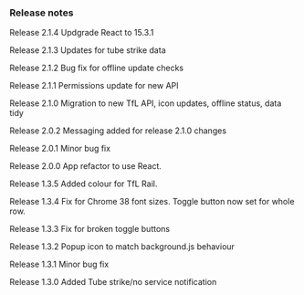 ### Release notes

Release 2.1.4 Updgrade React to 15.3.1

Release 2.1.3 Updates for tube strike data

Release 2.1.2 Bug fix for offline update checks

Release 2.1.1 Permissions update for new API

Release 2.1.0 Migration to new TfL API, icon updates, offline status, data tidy

Release 2.0.2 Messaging added for release 2.1.0 changes

Release 2.0.1 Minor bug fix

Release 2.0.0 App refactor to use React.

Release 1.3.5 Added colour for TfL Rail.

Release 1.3.4 Fix for Chrome 38 font sizes. Toggle button now set for whole row.

Release 1.3.3 Fix for broken toggle buttons

Release 1.3.2 Popup icon to match background.js behaviour

Release 1.3.1 Minor bug fix

Release 1.3.0 Added Tube strike/no service notification
